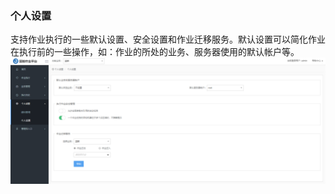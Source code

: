### 个人设置

支持作业执行的一些默认设置、安全设置和作业迁移服务。默认设置可以简化作业在执行前的一些操作，如：作业的所处的业务、服务器使用的默认帐户等。
![](../assets/个人设置.png)

